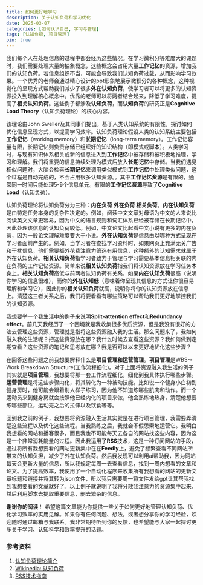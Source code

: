 ```yaml
---
title: 如何更好地学习
description: 关于认知负荷和学习优化
date: 2025-03-07
categories: [如何认识自己, 学习与管理]
tags: [认知负荷, 项目管理]
pin: true
---
```


我们每个人在处理信息的过程中都会经历这些情况。在学习微积分等难度大的课题时，我们需要处理大量的抽象概念，这些概念会占用大量**工作记忆**的资源，增加我们的认知负荷。若信息组织不当，可能会导致我们认知负荷过载，从而影响学习效果。一个优秀的老师会通过精心设计的ppt形象地展示微积分的各种概念，这种视觉化的呈现方式帮助我们减少了很多**外在认知负荷**，使学习者可以将更多的认知资源投入到理解核心概念中。优秀的老师可以将两者结合起来，降低了学习难度，提高了**相关认知负荷**。这些例子都涉及**认知负荷**，而**认知负荷**的研究正是**Cognitive Load Theory**（认知负荷理论）的核心内容。

该理论由John Sweller及其同事们提出，基于人类认知系统的有限性，探讨如何优化信息呈现方式，以提高学习效率。认知负荷理论假设人类的认知系统主要包括**工作记忆**（working memory）和**长期记忆**（long-term memory）。工作记忆容量有限，长期记忆则负责存储已组织好的知识结构（即模式或脚本）。人类学习时，与现有知识体系相关或新的信息进入到**工作记忆**中被存储和被积极地推理，学习和理解。我们将重要的信息持续处理为模式后放入**长期记忆**中存储。当我们遇见相似问题时，大脑会检索**长期记忆**来调用类似模式到**工作记忆**中处理类似问题，这个过程是自动完成的，不会占用很多认知资源。。其中**工作记忆资源**是有限的，通常同一时间只能处理5-9个信息单元。有限的**工作记忆资源**导致了**Cognitive Load**（认知负荷）。

认知负荷理论将认知负荷分为三种：**内在负荷** **外在负荷** **相关负荷**。**内在认知负荷**是由特定任务本身的复杂性决定的。例如，阅读中文文章对母语为中文的人来说比阅读英文文章更容易，因为中文的语言规则和词汇体系已经被存储在长期记忆中，因此处理该信息的认知负荷较低。例如，中文论文比起看中文小说有更多的内在负荷，因为一般论文理解难度要大于小说。**外在认知负荷**是信息由以哪种方式呈现在学习者面前产生的。例如，当学习者在查找学习资料时，如果网页上充满无关广告和干扰信息，他们需要额外花费注意力筛选有用信息，这种额外的认知需求就属于外在认知负荷。**相关认知负荷**指学习者致力于管理与学习需要基本信息相关联的内在负荷的工作记忆资源。简单来说**相关认知负荷**指我们将认知资源放在学习任务本身上。**相关认知负荷**高低与前两者认知负荷有关系，如果**内在认知负荷**很高（说明你学习的信息很难），而你的**外在认知低**（意味着你呈现其信息的方式让你很容易理解和学习它），因此你的**相关认知负荷**就高，说明你将你的认知资源放在信息上。清楚这三者关系之后，我们将要看看有哪些策略可以帮助我们更好地掌控我们的认知资源。

我想要举一个我生活中的例子来说明**Split-attention effect**和**Redundancy effect**。前几天我经历了一个困境就是我收集很多优质资源，但是我没有很好的方法去管理这些资源，管理就是指将这些资源融入我的生活。那么问题来了，我如何融入我的生活呢？把这些资源放在哪？我什么时候去查看这些资源？我如何做到定期查看？这些资源的笔记和思考放在哪？我是否可以以来更好地优化这些步骤？

在回答这些问题之前我想要解释什么是**项目管理和运营管理**。**项目管理**是WBS--Work Breakdown Structure(工作流程细化)。对于上面将资源融入我生活的例子其实就是**项目管理**，我想要将那一套工作流程细化，细化到我具体执行哪些步骤。**运营管理**是将这些步骤内化，将其转化为一种被动技能。比如说一个健身小白初到健身房时，他可能会跟着别人样子练习，因为他不知道练哪些肌肉和动作。而一个运动员来到健身房就会按照他已经内化的项目来做，他会熟练地热身，清楚他想要练哪些部位，运动完之后的拉伸以及饮食等等。

回到我之前的例子，我想要将资源融入生活其实就是在进行项目管理，我需要弄清楚这些流程以及优化这些流程。当我熟练之后，我就会不假思索地运营它。我明白我想看的网站和播客很多，而且我也不可能每天去各自的网站找这些内容，因为这是一个非常消耗能量的过程。因此我运用了**RSS**技术，这是一种订阅网站的手段，通过将所有我想要看的网站更新集中在在**Feedly**上，避免了频繁查看不同网站所带来的认知负担，减少了外在认知负荷。然后我发现可以利用ai帮助我，因为网站每天会更新大量的信息，所以我规定每周一去查看信息，找到一周内想看的文章和论文。为了提高效率，我使用了一个自动化程序来收集所有我想看的网站的更新文章标题和链接并将其转为json文件，所以我只需要周一将文件发给gpt让其帮我找到我想要看的文章就好了。以上例子就说明了我将分散我注意力的资源集中起来，然后利用脚本去提取重要信息，删去繁杂的信息。

**谢谢你的阅读**！ 希望这篇文章能为你提供一些关于如何更好地管理认知负荷、优化学习效率的实用见解。如果你有任何问题、想法，或者想分享你的学习经验，欢迎随时通过邮箱与我联系。我非常期待听到你的反馈，也希望能与大家一起探讨更多关于学习、认知科学和效率提升的话题。

### 参考资料
1. [认知负荷理论简介](https://theeducationhub.org.nz/wp-content/uploads/2021/03/An-introduction-to-cognitive-load-theory-v2.pdf)
2. [Wikipedia: 认知负荷](https://en.wikipedia.org/wiki/Cognitive_load)
3. [RSS技术指南](https://www.rssboard.org/rss-specification)